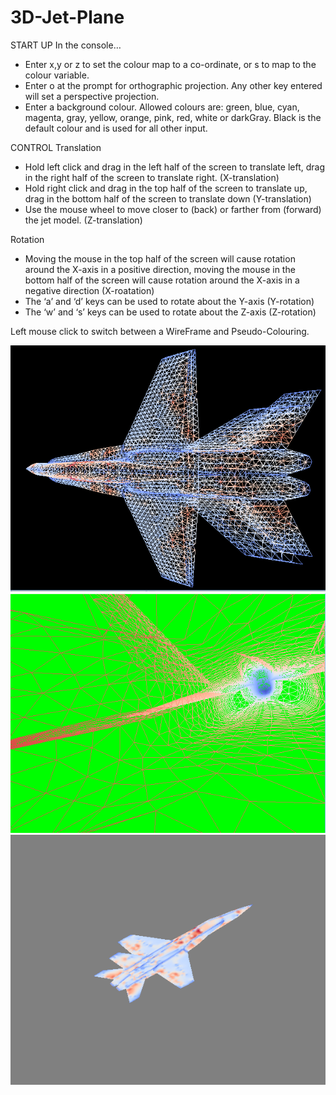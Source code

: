 # 3D-Jet-Plane

START UP
In the console…
- Enter x,y or z to set the colour map to a co-ordinate, or s to map to the colour variable.
- Enter o at the prompt for orthographic projection. Any other key entered will set a perspective projection.
- Enter a background colour. Allowed colours are: green, blue, cyan, magenta, gray, yellow, orange, pink, red, white or darkGray. Black is the default colour and is used for all other input.

CONTROL
Translation
- Hold left click and drag in the left half of the screen to translate left, drag in the right half of the screen to translate right. (X-translation)
- Hold right click and drag in the top half of the screen to translate up, drag in the bottom half of the screen to translate down (Y-translation)
- Use the mouse wheel to move closer to (back) or farther from (forward) the jet model. (Z-translation)

Rotation
- Moving the mouse in the top half of the screen will cause rotation around the X-axis in a positive direction, moving the mouse in the bottom half of the screen will cause rotation around the X-axis in a negative direction (X-roatation)
- The ‘a’ and ‘d’ keys can be used to rotate about the Y-axis (Y-rotation)
- The ‘w’ and ‘s’ keys can be used to rotate about the Z-axis (Z-rotation)

Left mouse click to switch between a WireFrame and Pseudo-Colouring.

![](PERS_WIRE_BLACK_S.PNG)
![](PERS_WIRE_GREEN_Y.PNG)
![](ORTH_FILL_GRAY_S.PNG)
